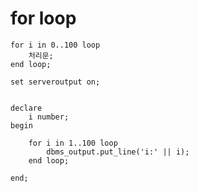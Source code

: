# for loop

```
for i in 0..100 loop
	처리문;
end loop;
```


```
set serveroutput on;


declare
	i number;
begin

	for i in 1..100 loop
		dbms_output.put_line('i:' || i);
	end loop;

end; 
```
